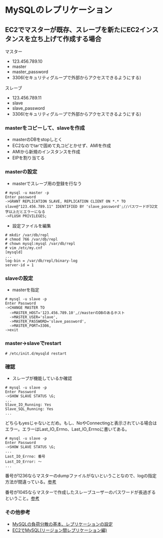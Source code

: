 # MySQLのレプリケーション

## EC2でマスターが既存、スレーブを新たにEC2インスタンスを立ち上げて作成する場合

マスター

- 123.456.789.10
- master
- master_password
- 3306(セキュリティグループで外部からアクセスできるようにする)

スレーブ

- 123.456.789.11
- slave
- slave_password
- 3306(セキュリティグループで外部からアクセスできるようにする)

### masterをコピーして、slaveを作成

- masterのDBをstopしとく
- EC2なのでtarで固めて丸コピとかせず、AMIを作成
- AMIから新規のインスタンスを作成
- EIPを割り当てる

### masterの設定

- masterでスレーブ用の登録を行なう

```
# mysql -u master -p
Enter password
->GRANT REPLICATION SLAVE, REPLICATION CLIENT ON *.* TO slave@"123.456.789.11" IDENTIFIED BY 'slave_password';//パスワードが32文字以上だとエラーになる
->FLUSH PRIVILEGES;
```

- 設定ファイルを編集

```
# mkdir /var/db/repl
# chmod 766 /var/db/repl
# chown mysql:mysql /var/db/repl
# vim /etc/my.cnf
[mysqld]
...
log-bin = /var/db/repl/binary-log
server-id = 1
```

### slaveの設定

- masterを指定

```
# mysql -u slave -p
Enter Password
->CHANGE MASTER TO
  ->MASTER_HOST='123.456.789.10',//masterのDBのあるホスト
  ->MASTER_USER='slave',
  ->MASTER_PASSWORD='slave_password',
  ->MASTER_PORT=3306,
->exit
```

### master→slaveでrestart

```
# /etc/init.d/mysqld restart
```

### 確認

- スレーブが機能しているか確認

```
# mysql -u slave -p
Enter Password
->SHOW SLAVE STATUS \G;
...
Slave_IO_Running: Yes
Slave_SQL_Running: Yes
...
```

どちらもyesじゃないとだめ。もし、NoやConnectingと表示されている場合はエラー。エラーはLast_IO_Errno、Last_IO_Errnoに書いてある。

```
# mysql -u slave -p
Enter Password
->SHOW SLAVE STATUS \G;
...
Last_IO_Errno: 番号
Last_IO_Error: 〜
...
```

番号が1236ならマスターのdumpファイルがないということなので、logの指定方法が間違っている。[参考](http://k-1-ne-jp.blogspot.jp/2012/12/change-master-to-master.html)

番号が1045ならマスターで作成したスレーブユーザーのパスワードが長過ぎるということ。[参考](http://nerdherd.com/archives/524)



### その他参考

- [MySQLの負荷分散の基本、レプリケーションの設定](http://blog.flatlabs.net/20100423_064232/)
- [EC2でMySQL(リージョン間レプリケーション編)](http://memocra.blogspot.jp/2011/08/ec2mysql_16.html)